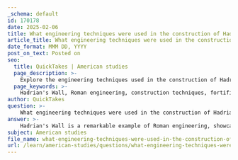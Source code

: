 ```yaml
---
_schema: default
id: 170178
date: 2025-02-06
title: What engineering techniques were used in the construction of Hadrian's Wall, and how did they contribute to its fortifications?
article_title: What engineering techniques were used in the construction of Hadrian's Wall, and how did they contribute to its fortifications?
date_format: MMM DD, YYYY
post_on_text: Posted on
seo:
  title: QuickTakes | American studies
  page_description: >-
    Explore the engineering techniques used in the construction of Hadrian's Wall, highlighting material utilization, design, surveying methods, and fortifications that contributed to its effectiveness as a military barrier.
  page_keywords: >-
    Hadrian's Wall, Roman engineering, construction techniques, fortifications, material utilization, surveying techniques, design and dimensions, construction phases, watch towers, logistical planning, long-term durability
author: QuickTakes
question: >-
    What engineering techniques were used in the construction of Hadrian's Wall, and how did they contribute to its fortifications?
answer: >-
    Hadrian's Wall is a remarkable example of Roman engineering, showcasing advanced techniques that were pivotal in its construction and fortification. Here are some key engineering techniques used in the construction of Hadrian's Wall and how they contributed to its fortifications:\n\n1. **Material Utilization**: The wall was primarily constructed from locally quarried stone, which minimized transportation costs and time. This choice of material not only provided durability but also allowed for the wall to blend into the surrounding landscape, making it less conspicuous to potential invaders.\n\n2. **Design and Dimensions**: The wall was designed to be approximately 3 meters (10 Roman feet) wide and varied in height, with some sections reaching up to 4 meters. This substantial width and height provided a formidable barrier against attacks. The wall also included a ditch on the northern side, which further enhanced its defensive capabilities by creating an additional obstacle for any approaching forces.\n\n3. **Surveying Techniques**: Roman engineers employed advanced surveying techniques to ensure that the wall followed the natural contours of the land. This not only made construction more efficient but also enhanced the wall's defensive posture by utilizing the landscape to its advantage.\n\n4. **Construction Phases**: The construction of Hadrian's Wall involved multiple phases and adaptations over time. Initially, a stone wall was built from the River Tyne to the River Irthing, while a turf rampart was constructed for the western section. This dual approach allowed for flexibility in construction methods based on available resources and strategic needs.\n\n5. **Fortifications and Watch Towers**: The wall was punctuated by a series of forts and smaller watch towers, which served as military outposts. These structures allowed for the monitoring of movements across the frontier and provided a place for troops to be stationed, enhancing the wall's overall defensive strategy.\n\n6. **Logistical Planning**: The construction of Hadrian's Wall required a massive mobilization of manpower and resources, demonstrating the Romans' exceptional logistical planning capabilities. The project took about six years to complete, indicating a well-organized effort that involved careful coordination of labor and materials.\n\n7. **Long-term Durability**: The engineering techniques employed in the construction of Hadrian's Wall contributed to its long-term durability. The wall has withstood the test of time, remaining a significant historical and archaeological site nearly 2,000 years after its construction.\n\nIn summary, the engineering techniques used in the construction of Hadrian's Wall were crucial for its effectiveness as a fortification. The combination of strategic design, material selection, and advanced construction methods not only created a formidable barrier against invasions but also exemplified the Roman Empire's engineering prowess and ability to maintain control over its territories.
subject: American studies
file_name: what-engineering-techniques-were-used-in-the-construction-of-hadrians-wall-and-how-did-they-contribute-to-its-fortifications.md
url: /learn/american-studies/questions/what-engineering-techniques-were-used-in-the-construction-of-hadrians-wall-and-how-did-they-contribute-to-its-fortifications
---
```


&nbsp;